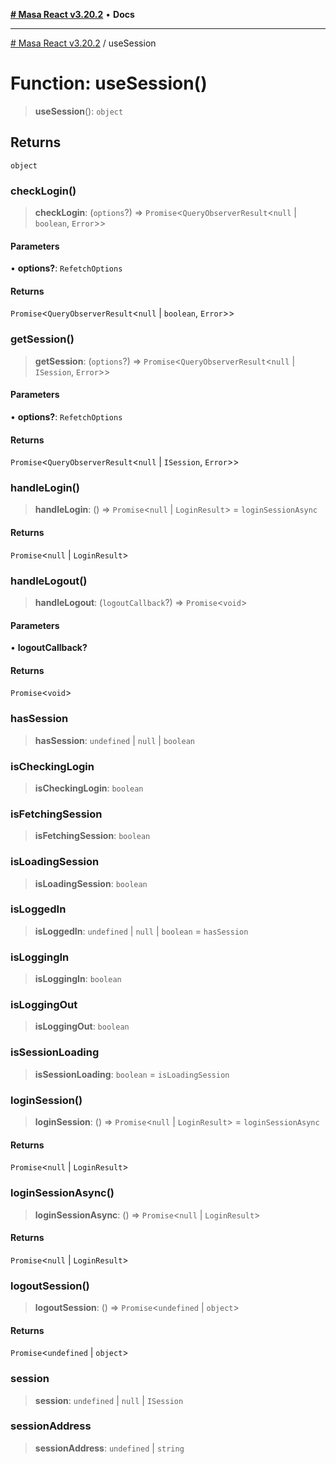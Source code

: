 [**# Masa React v3.20.2**](../README.md) • **Docs**

***

[# Masa React v3.20.2](../globals.md) / useSession

# Function: useSession()

> **useSession**(): `object`

## Returns

`object`

### checkLogin()

> **checkLogin**: (`options`?) => `Promise`\<`QueryObserverResult`\<`null` \| `boolean`, `Error`\>\>

#### Parameters

• **options?**: `RefetchOptions`

#### Returns

`Promise`\<`QueryObserverResult`\<`null` \| `boolean`, `Error`\>\>

### getSession()

> **getSession**: (`options`?) => `Promise`\<`QueryObserverResult`\<`null` \| `ISession`, `Error`\>\>

#### Parameters

• **options?**: `RefetchOptions`

#### Returns

`Promise`\<`QueryObserverResult`\<`null` \| `ISession`, `Error`\>\>

### handleLogin()

> **handleLogin**: () => `Promise`\<`null` \| `LoginResult`\> = `loginSessionAsync`

#### Returns

`Promise`\<`null` \| `LoginResult`\>

### handleLogout()

> **handleLogout**: (`logoutCallback`?) => `Promise`\<`void`\>

#### Parameters

• **logoutCallback?**

#### Returns

`Promise`\<`void`\>

### hasSession

> **hasSession**: `undefined` \| `null` \| `boolean`

### isCheckingLogin

> **isCheckingLogin**: `boolean`

### isFetchingSession

> **isFetchingSession**: `boolean`

### isLoadingSession

> **isLoadingSession**: `boolean`

### isLoggedIn

> **isLoggedIn**: `undefined` \| `null` \| `boolean` = `hasSession`

### isLoggingIn

> **isLoggingIn**: `boolean`

### isLoggingOut

> **isLoggingOut**: `boolean`

### isSessionLoading

> **isSessionLoading**: `boolean` = `isLoadingSession`

### loginSession()

> **loginSession**: () => `Promise`\<`null` \| `LoginResult`\> = `loginSessionAsync`

#### Returns

`Promise`\<`null` \| `LoginResult`\>

### loginSessionAsync()

> **loginSessionAsync**: () => `Promise`\<`null` \| `LoginResult`\>

#### Returns

`Promise`\<`null` \| `LoginResult`\>

### logoutSession()

> **logoutSession**: () => `Promise`\<`undefined` \| `object`\>

#### Returns

`Promise`\<`undefined` \| `object`\>

### session

> **session**: `undefined` \| `null` \| `ISession`

### sessionAddress

> **sessionAddress**: `undefined` \| `string`
